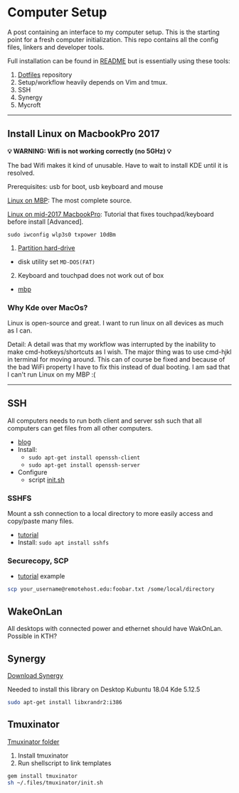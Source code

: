 # Computer Setup

A post containing an interface to my computer setup. This is the starting point for a fresh computer initialization. This repo contains all the config files, linkers and developer tools.

Full installation can be found in [README](https://github.com/ErikEkstedt/.files/blob/master/README.md) but is essentially using these tools:
1. [Dotfiles](https://github.com/ErikEkstedt/.files) repository
2. Setup/workflow heavily depends on Vim and tmux.
3. SSH
4. Synergy
5. Mycroft 

------------------

## Install Linux on MacbookPro 2017

<strong>:bulb: WARNING: Wifi is not working correctly (no 5GHz) :bulb:</strong> 

The bad Wifi makes it kind of unusable. Have to wait to install KDE until it is resolved.

Prerequisites: usb for boot, usb keyboard and mouse

[Linux on MBP](https://gist.github.com/roadrunner2/1289542a748d9a104e7baec6a92f9cd7#file-0-linux-on-mbp-late-2016-md): The most complete source.

[Linux on mid-2017 MacbookPro](https://nixaid.com/linux-on-macbookpro/): Tutorial that
fixes touchpad/keyboard before install [Advanced].

`sudo iwconfig wlp3s0 txpower 10dBm`


1. [Partition hard-drive](https://www.lifewire.com/dual-boot-linux-and-mac-os-4125733) 
  * disk utility set `MD-DOS(FAT)`
2. Keyboard and touchpad does not work out of box
  * [mbp](https://github.com/Dunedan/mbp-2016-linux#keyboard--touchpad)


### Why Kde over MacOs?

Linux is open-source and great. I want to run linux on all devices as much as I can.

Detail: A detail was that my workflow was interrupted by the inability to make
cmd-hotkeys/shortcuts as I wish. The major thing was to use cmd-hjkl in terminal for
moving around. This can of course be fixed and because of the bad WiFi property I have to
fix this instead of dual booting. I am sad that I can't run Linux on my MBP :(

------------------

## SSH

All computers needs to run both client and server ssh such that all computers can get files from all other computers.
* [blog](https://dev.to/zduey/how-to-set-up-an-ssh-server-on-a-home-computer)
* Install: 
  * `sudo apt-get install openssh-client` 
  * `sudo apt-get install openssh-server` 
* Configure 
  * script [init.sh](https://github.com/ErikEkstedt/.files/blob/master/ssh/init.sh)

### SSHFS
Mount a ssh connection to a local directory to more easily access and copy/paste many files.
* [tutorial](https://www.digitalocean.com/community/tutorials/how-to-use-sshfs-to-mount-remote-file-systems-over-ssh)
* Install: `sudo apt install sshfs`

### Securecopy, SCP

* [tutorial](http://www.hypexr.org/linux_scp_help.php)
example
```bash
scp your_username@remotehost.edu:foobar.txt /some/local/directory
```

## WakeOnLan
All desktops with connected power and ethernet should have WakOnLan. Possible in KTH?

## Synergy

[Download Synergy](https://sourceforge.net/projects/synergy-stable-builds/?source=typ_redirect)

Needed to install this library on Desktop Kubuntu 18.04 Kde 5.12.5
```bash
sudo apt-get install libxrandr2:i386
```

## Tmuxinator

[Tmuxinator folder](https://github.com/ErikEkstedt/.files/tree/master/tmuxinator)

1. Install tmuxinator
2. Run shellscript to link templates


```bash
gem install tmuxinator
sh ~/.files/tmuxinator/init.sh
```


